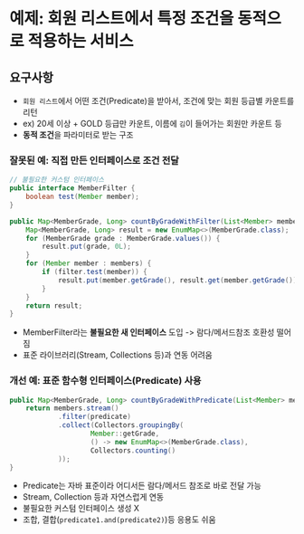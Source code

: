 # 예제: 회원 리스트에서 특정 조건을 동적으로 적용하는 서비스

## 요구사항
- `회원 리스트`에서 어떤 조건(Predicate)을 받아서, 조건에 맞는 회원 등급별 카운트를 리턴
- ex) 20세 이상 + GOLD 등급만 카운트, 이름에 `김`이 들어가는 회원만 카운트 등
- **동적 조건**을 파라미터로 받는 구조


### 잘못된 예: 직접 만든 인터페이스로 조건 전달
```java
// 불필요한 커스텀 인터페이스
public interface MemberFilter {
    boolean test(Member member);
}

public Map<MemberGrade, Long> countByGradeWithFilter(List<Member> members, MemberFilter filter) {
    Map<MemberGrade, Long> result = new EnumMap<>(MemberGrade.class);
    for (MemberGrade grade : MemberGrade.values()) {
        result.put(grade, 0L);
    }
    for (Member member : members) {
        if (filter.test(member)) {
            result.put(member.getGrade(), result.get(member.getGrade()) + 1);   
        }
    }
    return result;
}
```
- MemberFilter라는 **불필요한 새 인터페이스** 도입 -> 람다/메서드참조 호환성 떨어짐
- 표준 라이브러리(Stream, Collections 등)과 연동 어려움

### 개선 예: 표준 함수형 인터페이스(Predicate) 사용
```java
public Map<MemberGrade, Long> countByGradeWithPredicate(List<Member> members, Predicate<Member> predicate) {
    return members.stream()
            .filter(predicate)
            .collect(Collectors.groupingBy(
                    Member::getGrade,
                    () -> new EnumMap<>(MemberGrade.class),
                    Collectors.counting()
            ));
}
```
- Predicate는 자바 표준이라 어디서든 람다/메서드 참조로 바로 전달 가능
- Stream, Collection 등과 자연스럽게 연동
- 불필요한 커스텀 인터페이스 생성 X
- 조합, 결합(`predicate1.and(predicate2)`)등 응용도 쉬움